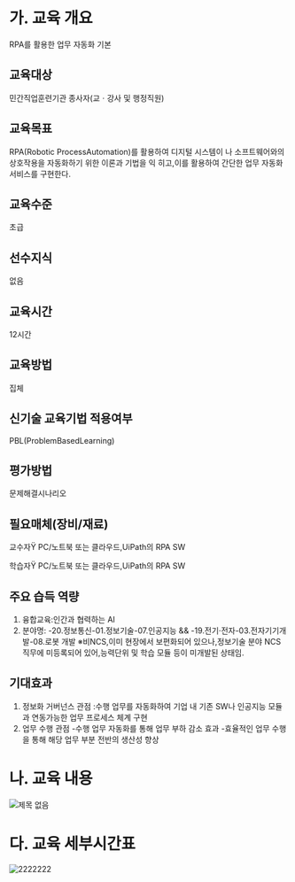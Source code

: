 # 가. 교육 개요

RPA를 활용한 업무 자동화 기본

## 교육대상

민간직업훈련기관 종사자(교ㆍ강사 및 행정직원)

## 교육목표

RPA(Robotic ProcessAutomation)를 활용하여 디지털 시스템이
나 소프트웨어와의 상호작용을 자동화하기 위한 이론과 기법을 익
히고,이를 활용하여 간단한 업무 자동화 서비스를 구현한다.

## 교육수준

초급

## 선수지식

없음

## 교육시간

12시간

## 교육방법

집체

## 신기술 교육기법 적용여부

PBL(ProblemBasedLearning)

## 평가방법

 문제해결시나리오

## 필요매체(장비/재료)

교수자Ÿ PC/노트북 또는 클라우드,UiPath의 RPA SW

학습자Ÿ PC/노트북 또는 클라우드,UiPath의 RPA SW

## 주요 습득 역량

1. 융합교육:인간과 협력하는 AI
2. 분야명:
   -20.정보통신-01.정보기술-07.인공지능 &&
   -19.전기·전자-03.전자기기개발-08.로봇 개발
※비NCS,이미 현장에서 보편화되어 있으나,정보기술 분야 NCS
직무에 미등록되어 있어,능력단위 및 학습 모듈 등이 미개발된 상태임.

## 기대효과

1. 정보화 거버넌스 관점 :수행 업무를 자동화하여 기업 내 기존 SW나 인공지능 모듈과 연동가능한 업무 프로세스 체계 구현
2. 업무 수행 관점
-수행 업무 자동화를 통해 업무 부하 감소 효과
-효율적인 업무 수행을 통해 해당 업무 부분 전반의 생산성 향상

# 나. 교육 내용

![제목 없음](https://github.com/user-attachments/assets/d812f4fa-e8df-4af1-b6f1-7a1e6e748228)

# 다. 교육 세부시간표

![2222222](https://github.com/user-attachments/assets/46373668-5ef1-47c3-8142-89eabe974ee5)
